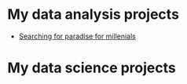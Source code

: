 # My data analysis projects
- [Searching for paradise for millenials](https://www.kaggle.com/code/jacunia/searching-for-economically-paradise-for-millenials)

# My data science projects
